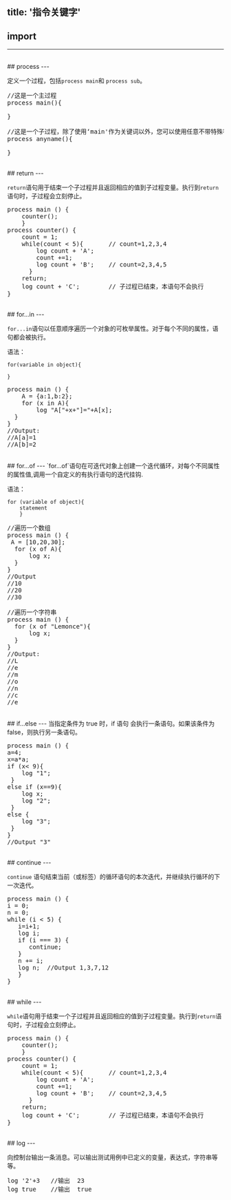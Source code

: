 title: '指令关键字'
---

## import
---

<br>
## process
---

定义一个过程，包括`process main`和 `process sub`。
<pre class='sublemon'>//这是一个主过程
process main(){

}

//这是一个子过程，除了使用‘main'作为关键词以外，您可以使用任意不带特殊符号的字符串来对子过程进行命名。
process anyname(){ 

}
</pre>  

<br>
## return
---

`return`语句用于结束一个子过程并且返回相应的值到子过程变量。执行到`return`语句时，子过程会立刻停止。
<pre class='sublemon'>
process main () {
	counter();   
	}  
process counter() {
	count = 1;
	while(count < 5){	    // count=1,2,3,4
		log count + 'A';
		count +=1;
		log count + 'B';    // count=2,3,4,5
      }
	return;
    log count + 'C';        // 子过程已结束，本语句不会执行      
}
</pre>

<br>
## for...in
---

`for...in`语句以任意顺序遍历一个对象的可枚举属性。对于每个不同的属性，语句都会被执行。

语法：
```
for(variable in object){

}
```

<pre class="sublemon">
process main () {
	A = {a:1,b:2};
	for (x in A){
    	log "A["+x+"]="+A[x];
  }
}
//Output:
//A[a]=1
//A[b]=2
</pre>

<br>
## for...of
---
`for...of`语句在可迭代对象上创建一个迭代循环，对每个不同属性的属性值,调用一个自定义的有执行语句的迭代挂钩.

语法：
```
for (variable of object){
	statement
	}
```

<pre class='sublemon'>
//遍历一个数组
process main () {
 A = [10,20,30];
  for (x of A){
      log x;
  }
}
//Output
//10
//20
//30

//遍历一个字符串
process main () {
  for (x of "Lemonce"){
      log x;
  }
}
//Output:
//L
//e
//m
//o
//n
//c
//e
</pre>

<br>
## if...else
---
当指定条件为 true 时，if 语句 会执行一条语句。如果该条件为 false，则执行另一条语句。

<pre class='sublemon'>
process main () {
a=4;
x=a*a;
if (x< 9){
    log "1";
 }
else if (x==9){
    log x;
    log "2";
 }
else {
    log "3";
 }
}
//Output "3"
</pre>

<br>
## continue
---

`continue` 语句结束当前（或标签）的循环语句的本次迭代，并继续执行循环的下一次迭代。

<pre class='sublemon'>
process main () {
i = 0;
n = 0;
while (i < 5) {
   i=i+1;
   log i;
   if (i === 3) {
      continue;
   }
   n += i;
   log n;  //Output 1,3,7,12
   }
}
</pre>

<br>
## while
---

`while`语句用于结束一个子过程并且返回相应的值到子过程变量。执行到`return`语句时，子过程会立刻停止。

<pre class='sublemon'>
process main () {
	counter();   
	}  
process counter() {
	count = 1;
	while(count < 5){	    // count=1,2,3,4
		log count + 'A';
		count +=1;
		log count + 'B';    // count=2,3,4,5
      }
	return;
    log count + 'C';        // 子过程已结束，本语句不会执行      
}
</pre>

<br>
## log
---

向控制台输出一条消息。可以输出测试用例中已定义的变量，表达式，字符串等等。

<pre class='sublemon'>
log '2'+3	//输出  23
log true	//输出  true
</pre>
